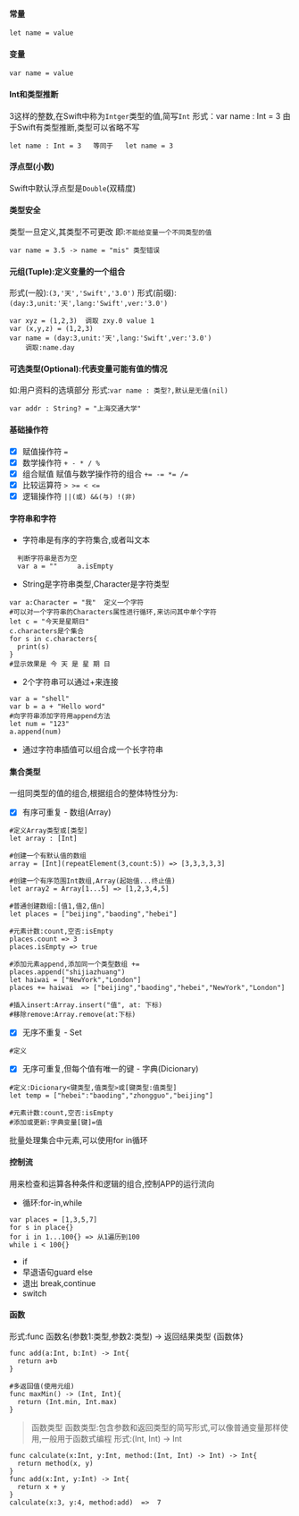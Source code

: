 #### 常量
```shell
let name = value
```
#### 变量
```shell
var name = value
```
#### Int和类型推断
3这样的整数,在Swift中称为`Intger`类型的值,简写`Int`
形式：var name : Int = 3 由于Swift有类型推断,类型可以省略不写
```shell
let name : Int = 3   等同于   let name = 3
```
#### 浮点型(小数)
Swift中默认浮点型是`Double`(双精度)

#### 类型安全
类型一旦定义,其类型不可更改 即:`不能给变量一个不同类型的值`
```shell
var name = 3.5 -> name = "mis" 类型错误
```

#### 元组(Tuple):定义变量的一个组合
形式(一般):`(3,'天','Swift','3.0')`
形式(前缀):`(day:3,unit:'天',lang:'Swift',ver:'3.0')`
```shell
var xyz = (1,2,3)  调取 zxy.0 value 1
var (x,y,z) = (1,2,3)
var name = (day:3,unit:'天',lang:'Swift',ver:'3.0')
    调取:name.day
```
#### 可选类型(Optional):代表变量可能有值的情况
如:用户资料的选填部分
形式:`var name : 类型?,默认是无值(nil)`
```shell
var addr : String? = "上海交通大学"
```
#### 基础操作符
 - [x] 赋值操作符 `=`
 - [x] 数学操作符 `+ - * / %`
 - [x] 组合赋值 赋值与数学操作符的组合 `+= -= *= /=`
 - [x] 比较运算符 `> >= < <=`
 - [x] 逻辑操作符 `||(或) &&(与) !(非)`

 #### 字符串和字符
  - 字符串是有序的字符集合,或者叫文本
```shell
  判断字符串是否为空
  var a = ""     a.isEmpty
```
  - String是字符串类型,Character是字符类型
```shell
var a:Character = "我"  定义一个字符
#可以对一个字符串的Characters属性进行循环,来访问其中单个字符
let c = "今天是星期日"
c.characters是个集合
for s in c.characters{
  print(s)
}
#显示效果是 今 天 是 星 期 日
```
  - 2个字符串可以通过+来连接
```shell
var a = "shell"
var b = a + "Hello word"
#向字符串添加字符用append方法
let num = "123"
a.append(num)
```
  - 通过字符串插值可以组合成一个长字符串

#### 集合类型
一组同类型的值的组合,根据组合的整体特性分为:
 - [x] 有序可重复 - 数组(Array)
```shell
#定义Array类型或[类型]
let array : [Int]

#创建一个有默认值的数组
array = [Int](repeatElement(3,count:5)) => [3,3,3,3,3]

#创建一个有序范围Int数组,Array(起始值...终止值)
let array2 = Array[1...5] => [1,2,3,4,5]

#普通创建数组:[值1,值2,值n]
let places = ["beijing","baoding","hebei"]

#元素计数:count,空否:isEmpty
places.count => 3
places.isEmpty => true

#添加元素append,添加同一个类型数组 +=
places.append("shijiazhuang")
let haiwai = ["NewYork","London"]
places += haiwai  => ["beijing","baoding","hebei","NewYork","London"]

#插入insert:Array.insert("值", at: 下标)
#移除remove:Array.remove(at:下标)

```
 - [x] 无序不重复 - Set
```shell
#定义
```
 - [x] 无序可重复,但每个值有唯一的键 - 字典(Dicionary)
```shell
#定义:Dicionary<键类型,值类型>或[键类型:值类型]
let temp = ["hebei":"baoding","zhongguo","beijing"]

#元素计数:count,空否:isEmpty
#添加或更新:字典变量[键]=值
```
批量处理集合中元素,可以使用for in循环

#### 控制流
用来检查和运算各种条件和逻辑的组合,控制APP的运行流向
 - 循环:for-in,while
```shell
var places = [1,3,5,7]
for s in place{}
for i in 1...100{} => 从1遍历到100
while i < 100{}
```
 - if
 - 早退语句guard else
 - 退出 break,continue
 - switch
#### 函数
形式:func 函数名(参数1:类型,参数2:类型) -> 返回结果类型 {函数体}
```shell
func add(a:Int, b:Int) -> Int{
  return a+b
}

#多返回值(使用元组)
func maxMin() -> (Int, Int){
  return (Int.min, Int.max)
}
```
> 函数类型
函数类型:包含参数和返回类型的简写形式,可以像普通变量那样使用,一般用于函数式编程
形式:(Int, Int) -> Int
```shell
func calculate(x:Int, y:Int, method:(Int, Int) -> Int) -> Int{
  return method(x, y)
}
func add(x:Int, y:Int) -> Int{
  return x + y
}
calculate(x:3, y:4, method:add)  =>  7
```
